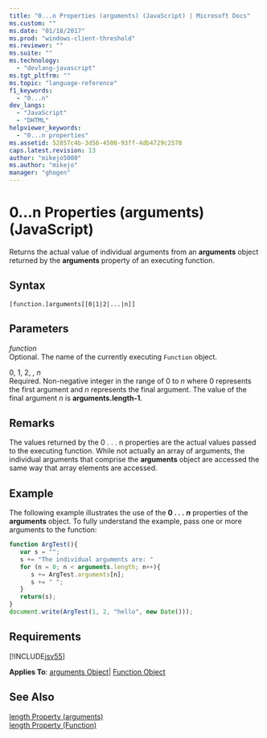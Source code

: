 ```yaml
---
title: "0...n Properties (arguments) (JavaScript) | Microsoft Docs"
ms.custom: ""
ms.date: "01/18/2017"
ms.prod: "windows-client-threshold"
ms.reviewer: ""
ms.suite: ""
ms.technology: 
  - "devlang-javascript"
ms.tgt_pltfrm: ""
ms.topic: "language-reference"
f1_keywords: 
  - "0...n"
dev_langs: 
  - "JavaScript"
  - "DHTML"
helpviewer_keywords: 
  - "0...n properties"
ms.assetid: 52857c4b-3d56-4500-93ff-4db4729c2578
caps.latest.revision: 13
author: "mikejo5000"
ms.author: "mikejo"
manager: "ghogen"
---
```

# 0...n Properties (arguments) (JavaScript)
Returns the actual value of individual arguments from an **arguments** object returned by the **arguments** property of an executing function.  
  
## Syntax  
  
```  
[function.]arguments[[0|1|2|...|n]]  
```  
  
## Parameters  
 *function*  
 Optional. The name of the currently executing `Function` object.  
  
 0, 1, 2, *, n*  
 Required. Non-negative integer in the range of 0 to *n* where 0 represents the first argument and *n* represents the final argument. The value of the final argument *n* is **arguments.length-1**.  
  
## Remarks  
 The values returned by the 0 . . . n properties are the actual values passed to the executing function. While not actually an array of arguments, the individual arguments that comprise the **arguments** object are accessed the same way that array elements are accessed.  
  
## Example  
 The following example illustrates the use of the **0 . . .**  ***n*** properties of the **arguments** object. To fully understand the example, pass one or more arguments to the function:  
  
```javascript  
function ArgTest(){  
   var s = "";  
   s += "The individual arguments are: "  
   for (n = 0; n < arguments.length; n++){  
      s += ArgTest.arguments[n];  
      s += " ";  
   }  
   return(s);  
}  
document.write(ArgTest(1, 2, "hello", new Date()));  
```  
  
## Requirements  
 [!INCLUDE[jsv55](../../javascript/reference/includes/jsv55-md.md)]  
  
 **Applies To**: [arguments Object](../../javascript/reference/arguments-object-javascript.md)&#124; [Function Object](../../javascript/reference/function-object-javascript.md)  
  
## See Also  
 [length Property (arguments)](../../javascript/reference/length-property-arguments-javascript.md)   
 [length Property (Function)](../../javascript/reference/length-property-function-javascript.md)